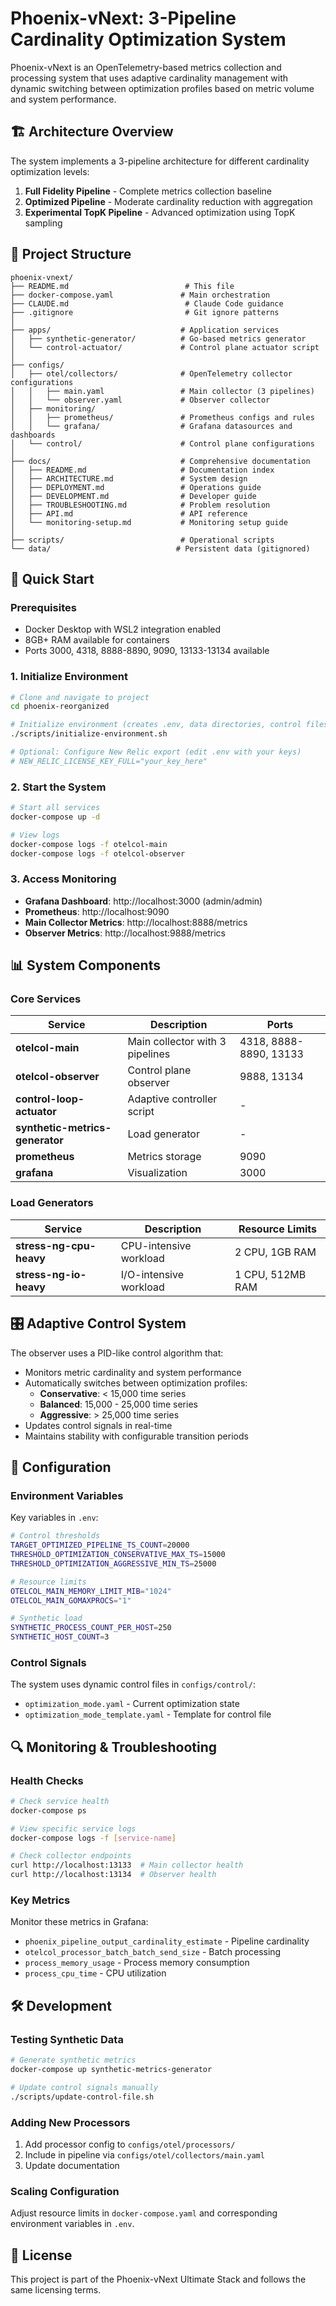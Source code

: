 # Phoenix-vNext: 3-Pipeline Cardinality Optimization System

Phoenix-vNext is an OpenTelemetry-based metrics collection and processing system that uses adaptive cardinality management with dynamic switching between optimization profiles based on metric volume and system performance.

## 🏗️ Architecture Overview

The system implements a 3-pipeline architecture for different cardinality optimization levels:

1. **Full Fidelity Pipeline** - Complete metrics collection baseline
2. **Optimized Pipeline** - Moderate cardinality reduction with aggregation  
3. **Experimental TopK Pipeline** - Advanced optimization using TopK sampling

## 📁 Project Structure

```
phoenix-vnext/
├── README.md                          # This file
├── docker-compose.yaml               # Main orchestration
├── CLAUDE.md                          # Claude Code guidance
├── .gitignore                         # Git ignore patterns
│
├── apps/                             # Application services
│   ├── synthetic-generator/          # Go-based metrics generator
│   └── control-actuator/             # Control plane actuator script
│
├── configs/
│   ├── otel/collectors/              # OpenTelemetry collector configurations
│   │   ├── main.yaml                 # Main collector (3 pipelines)
│   │   └── observer.yaml             # Observer collector
│   ├── monitoring/
│   │   ├── prometheus/               # Prometheus configs and rules
│   │   └── grafana/                  # Grafana datasources and dashboards
│   └── control/                      # Control plane configurations
│
├── docs/                             # Comprehensive documentation
│   ├── README.md                     # Documentation index
│   ├── ARCHITECTURE.md               # System design
│   ├── DEPLOYMENT.md                 # Operations guide
│   ├── DEVELOPMENT.md                # Developer guide
│   ├── TROUBLESHOOTING.md            # Problem resolution
│   ├── API.md                        # API reference
│   └── monitoring-setup.md           # Monitoring setup guide
│
├── scripts/                          # Operational scripts
└── data/                            # Persistent data (gitignored)
```

## 🚀 Quick Start

### Prerequisites

- Docker Desktop with WSL2 integration enabled
- 8GB+ RAM available for containers
- Ports 3000, 4318, 8888-8890, 9090, 13133-13134 available

### 1. Initialize Environment

```bash
# Clone and navigate to project
cd phoenix-reorganized

# Initialize environment (creates .env, data directories, control files)
./scripts/initialize-environment.sh

# Optional: Configure New Relic export (edit .env with your keys)
# NEW_RELIC_LICENSE_KEY_FULL="your_key_here"
```

### 2. Start the System

```bash
# Start all services
docker-compose up -d

# View logs
docker-compose logs -f otelcol-main
docker-compose logs -f otelcol-observer
```

### 3. Access Monitoring

- **Grafana Dashboard**: http://localhost:3000 (admin/admin)
- **Prometheus**: http://localhost:9090
- **Main Collector Metrics**: http://localhost:8888/metrics
- **Observer Metrics**: http://localhost:9888/metrics

## 📊 System Components

### Core Services

| Service | Description | Ports |
|---------|-------------|-------|
| **otelcol-main** | Main collector with 3 pipelines | 4318, 8888-8890, 13133 |
| **otelcol-observer** | Control plane observer | 9888, 13134 |
| **control-loop-actuator** | Adaptive controller script | - |
| **synthetic-metrics-generator** | Load generator | - |
| **prometheus** | Metrics storage | 9090 |
| **grafana** | Visualization | 3000 |

### Load Generators

| Service | Description | Resource Limits |
|---------|-------------|-----------------|
| **stress-ng-cpu-heavy** | CPU-intensive workload | 2 CPU, 1GB RAM |
| **stress-ng-io-heavy** | I/O-intensive workload | 1 CPU, 512MB RAM |

## 🎛️ Adaptive Control System

The observer uses a PID-like control algorithm that:

- Monitors metric cardinality and system performance
- Automatically switches between optimization profiles:
  - **Conservative**: < 15,000 time series
  - **Balanced**: 15,000 - 25,000 time series  
  - **Aggressive**: > 25,000 time series
- Updates control signals in real-time
- Maintains stability with configurable transition periods

## 🔧 Configuration

### Environment Variables

Key variables in `.env`:

```bash
# Control thresholds
TARGET_OPTIMIZED_PIPELINE_TS_COUNT=20000
THRESHOLD_OPTIMIZATION_CONSERVATIVE_MAX_TS=15000
THRESHOLD_OPTIMIZATION_AGGRESSIVE_MIN_TS=25000

# Resource limits
OTELCOL_MAIN_MEMORY_LIMIT_MIB="1024"
OTELCOL_MAIN_GOMAXPROCS="1"

# Synthetic load
SYNTHETIC_PROCESS_COUNT_PER_HOST=250
SYNTHETIC_HOST_COUNT=3
```

### Control Signals

The system uses dynamic control files in `configs/control/`:
- `optimization_mode.yaml` - Current optimization state
- `optimization_mode_template.yaml` - Template for control file

## 🔍 Monitoring & Troubleshooting

### Health Checks

```bash
# Check service health
docker-compose ps

# View specific service logs
docker-compose logs -f [service-name]

# Check collector endpoints
curl http://localhost:13133  # Main collector health
curl http://localhost:13134  # Observer health
```

### Key Metrics

Monitor these metrics in Grafana:
- `phoenix_pipeline_output_cardinality_estimate` - Pipeline cardinality
- `otelcol_processor_batch_batch_send_size` - Batch processing
- `process_memory_usage` - Process memory consumption
- `process_cpu_time` - CPU utilization

## 🛠️ Development

### Testing Synthetic Data

```bash
# Generate synthetic metrics
docker-compose up synthetic-metrics-generator

# Update control signals manually
./scripts/update-control-file.sh
```

### Adding New Processors

1. Add processor config to `configs/otel/processors/`
2. Include in pipeline via `configs/otel/collectors/main.yaml`
3. Update documentation

### Scaling Configuration

Adjust resource limits in `docker-compose.yaml` and corresponding environment variables in `.env`.

## 📝 License

This project is part of the Phoenix-vNext Ultimate Stack and follows the same licensing terms.